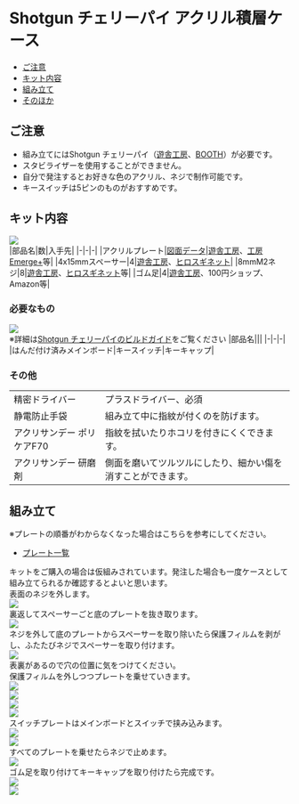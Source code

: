 # Shotgun チェリーパイ アクリル積層ケース
- [ご注意](#ご注意)
- [キット内容](#キット内容)
- [組み立て](#組み立て)
- [そのほか](#そのほか)
## ご注意
- 組み立てにはShotgun チェリーパイ（[遊舎工房](https://shop.yushakobo.jp/products/3415?_pos=4&_sid=ba7d98320&_ss=r)、[BOOTH](https://tarohayashi.booth.pm/items/3430753)）が必要です。
- スタビライザーを使用することができません。
- 自分で発注するとお好きな色のアクリル、ネジで制作可能です。
- キースイッチは5ピンのものがおすすめです。

## キット内容
![](img/IMG_8778.jpeg)  
|部品名|数|入手先|
|-|-|-|
|アクリルプレート|[図面データ](data.md)|[遊舎工房](https://shop.yushakobo.jp/collections/services/products/lasercut)、[工房Emerge+](emergeplus.jp)等|
|4x15mmスペーサー|4|[遊舎工房](https://shop.yushakobo.jp/products/a0800c2?_pos=1&_sid=19dbc8a58&_ss=r&variant=37665435484321)、[ヒロスギネット](https://www.hirosugi-net.co.jp/shop/g/g2404/)|
|8mmM2ネジ|8|[遊舎工房](https://shop.yushakobo.jp/products/a0800n2?_pos=2&_sid=6d67644cd&_ss=r&variant=37665433026721)、[ヒロスギネット](https://www.hirosugi-net.co.jp/shop/g/g102178/)等|
|ゴム足|4|[遊舎工房](https://shop.yushakobo.jp/collections/all-keyboard-parts/products/a0800ur-01-6?variant=37665431060641)、100円ショップ、Amazon等|

### 必要なもの
![](img/IMG_8974.jpeg)  
※詳細は[Shotgun チェリーパイのビルドガイド](https://github.com/Taro-Hayashi/Shotgun-CherryPie/blob/main/README.md)をご覧ください
|部品名|||
|-|-|-|
|はんだ付け済みメインボード|キースイッチ|キーキャップ|

### その他
|||
|-|-|
|精密ドライバー|プラスドライバー、必須|
|静電防止手袋|組み立て中に指紋が付くのを防げます。|
|アクリサンデー ポリケアF70|指紋を拭いたりホコリを付きにくくできます。|
|アクリサンデー 研磨剤|側面を磨いてツルツルにしたり、細かい傷を消すことができます。|

## 組み立て
※プレートの順番がわからなくなった場合はこちらを参考にしてください。
 - [プレート一覧](plates.md)

キットをご購入の場合は仮組みされています。発注した場合も一度ケースとして組み立てられるか確認するとよいと思います。  
表面のネジを外します。  
![](img/IMG_8773.jpeg)  
裏返してスペーサーごと底のプレートを抜き取ります。  
![](img/IMG_8974.jpeg)  
ネジを外して底のプレートからスペーサーを取り除いたら保護フィルムを剥がし、ふたたびネジでスペーサーを取り付けます。  
![](img/IMG_8799.jpeg)  
表裏があるので穴の位置に気をつけてください。  
保護フィルムを外しつつプレートを乗せていきます。  
![](img/IMG_8801.jpeg)  
![](img/IMG_8805.jpeg)  
![](img/IMG_8807.jpeg)  
![](img/IMG_8808.jpeg)  
スイッチプレートはメインボードとスイッチで挟み込みます。  
![](img/IMG_9264.jpeg)  
![](img/IMG_8982.jpeg)  
すべてのプレートを乗せたらネジで止めます。  
![](img/IMG_8991.jpeg)  
ゴム足を取り付けてキーキャップを取り付けたら完成です。  
![](img/IMG_8996.jpeg)  
![](img/IMG_9011.jpeg)  

